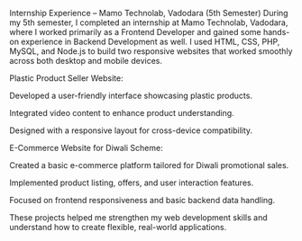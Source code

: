 Internship Experience – Mamo Technolab, Vadodara (5th Semester)
During my 5th semester, I completed an internship at Mamo Technolab, Vadodara, where I worked primarily as a Frontend Developer and gained some hands-on experience in Backend Development as well.
I used HTML, CSS, PHP, MySQL, and Node.js to build two responsive websites that worked smoothly across both desktop and mobile devices.

Plastic Product Seller Website:

Developed a user-friendly interface showcasing plastic products.

Integrated video content to enhance product understanding.

Designed with a responsive layout for cross-device compatibility.

E-Commerce Website for Diwali Scheme:

Created a basic e-commerce platform tailored for Diwali promotional sales.

Implemented product listing, offers, and user interaction features.

Focused on frontend responsiveness and basic backend data handling.

These projects helped me strengthen my web development skills and understand how to create flexible, real-world applications.
